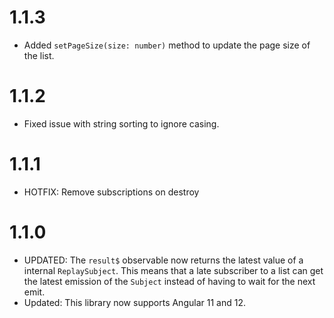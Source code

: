 # 1.1.3

- Added `setPageSize(size: number)` method to update the page size of the list.

# 1.1.2

- Fixed issue with string sorting to ignore casing.

# 1.1.1

- HOTFIX: Remove subscriptions on destroy

# 1.1.0

- UPDATED: The `result$` observable now returns the latest value of a internal `ReplaySubject`. This means that a late subscriber to a list can get the latest emission of the `Subject` instead of having to wait for the next emit.
- Updated: This library now supports Angular 11 and 12.
